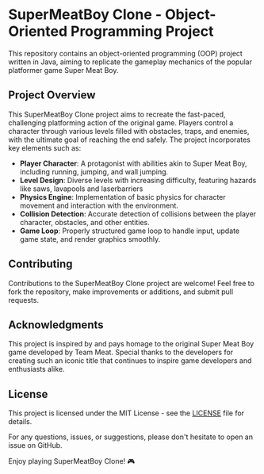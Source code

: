 # SuperMeatBoy Clone - Object-Oriented Programming Project

This repository contains an object-oriented programming (OOP) project written in Java, aiming to replicate the gameplay mechanics of the popular platformer game Super Meat Boy.
## Project Overview
This SuperMeatBoy Clone project aims to recreate the fast-paced, challenging platforming action of the original game. Players control a character through various levels filled with obstacles, traps, and enemies, with the ultimate goal of reaching the end safely. The project incorporates key elements such as:

- **Player Character**: A protagonist with abilities akin to Super Meat Boy, including running, jumping, and wall jumping.
- **Level Design**: Diverse levels with increasing difficulty, featuring hazards like saws, lavapools and laserbarriers
- **Physics Engine**: Implementation of basic physics for character movement and interaction with the environment.
- **Collision Detection**: Accurate detection of collisions between the player character, obstacles, and other entities.
- **Game Loop**: Properly structured game loop to handle input, update game state, and render graphics smoothly.

## Contributing
Contributions to the SuperMeatBoy Clone project are welcome! Feel free to fork the repository, make improvements or additions, and submit pull requests.

## Acknowledgments
This project is inspired by and pays homage to the original Super Meat Boy game developed by Team Meat. Special thanks to the developers for creating such an iconic title that continues to inspire game developers and enthusiasts alike.

## License
This project is licensed under the MIT License - see the [LICENSE](LICENSE) file for details.

For any questions, issues, or suggestions, please don't hesitate to open an issue on GitHub.

Enjoy playing SuperMeatBoy Clone! 🎮
